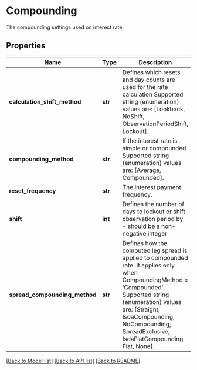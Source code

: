 # Compounding

The compounding settings used on interest rate.

## Properties
Name | Type | Description | Notes
------------ | ------------- | ------------- | -------------
**calculation_shift_method** | **str** | Defines which resets and day counts are used for the rate calculation    Supported string (enumeration) values are: [Lookback, NoShift, ObservationPeriodShift, Lockout]. | [optional] 
**compounding_method** | **str** | If the interest rate is simple or compounded.    Supported string (enumeration) values are: [Average, Compounded]. | 
**reset_frequency** | **str** | The interest payment frequency. | 
**shift** | **int** | Defines the number of days to lockout or shift observation period by - should be a non-negative integer | [optional] 
**spread_compounding_method** | **str** | Defines how the computed leg spread is applied to compounded rate.  It applies only when CompoundingMethod &#x3D; ‘Compounded‘.    Supported string (enumeration) values are: [Straight, IsdaCompounding, NoCompounding, SpreadExclusive, IsdaFlatCompounding, Flat, None]. | 

[[Back to Model list]](../README.md#documentation-for-models) [[Back to API list]](../README.md#documentation-for-api-endpoints) [[Back to README]](../README.md)


